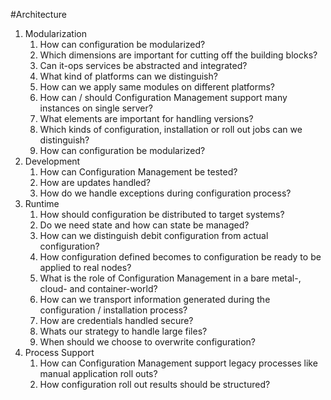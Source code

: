 #Architecture
1. Modularization
    1. How can configuration be modularized?
    2. Which dimensions are important for cutting off the building blocks?
    3. Can it-ops services be abstracted and integrated?
    4. What kind of platforms can we distinguish?
    5. How can we apply same modules on different platforms?
    6. How can / should Configuration Management support many instances on single server?
    7. What elements are important for handling versions?
    8. Which kinds of configuration, installation or roll out jobs can we distinguish?
    9. How can configuration be modularized?
2. Development
    1. How can Configuration Management be tested?
    2. How are updates handled?
    3. How do we handle exceptions during configuration process?
3. Runtime
    1. How should configuration be distributed to target systems?
    2. Do we need state and how can state be managed?
    3. How can we distinguish debit configuration from actual configuration?
    4. How configuration defined becomes to configuration be ready to be applied to real nodes?
    5. What is the role of Configuration Management in a bare metal-, cloud- and container-world?
    6. How can we transport information generated during the configuration / installation process?
    7. How are credentials handled secure?
    8. Whats our strategy to handle large files?
    9. When should we choose to overwrite configuration?
4. Process Support
    1. How can Configuration Management support legacy processes like manual application roll outs?
    2. How configuration roll out results should be structured?